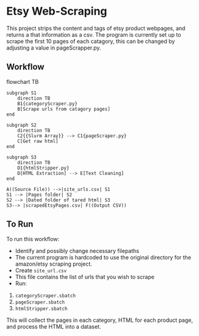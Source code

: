 # Etsy Web-Scraping 

This project strips the content and tags of etsy product webpages, and returns a that information as a csv. The program is currently set up to scrape the first 10 pages of each catagory, this can be changed by adjusting a value in pageScrapper.py.

## Workflow

flowchart TB

    subgraph S1
        direction TB
        B1{categoryScraper.py}
        B[Scrape urls from catagory pages]
    end

    subgraph S2
        direction TB
        C2{{Slurm Array}} --> C1{pageScraper.py}
        C[Get raw html]
    end

    subgraph S3
        direction TB
        D1{htmlStripper.py}
        D[HTML Extraction] --> E[Text Cleaning]
    end

    A((Source File)) -->|site_urls.csv| S1
    S1 --> |Pages folder| S2
    S2 --> |Dated folder of tared html| S3
    S3--> |scrapedEtsyPages.csv| F((Output CSV))

## To Run

To run this workflow:
 - Identify and possibly change necessary filepaths
  - The current program is hardcoded to use the original directory for the amazon/etsy scraping project. 
 - Create `site_url.csv`
  - This file contains the list of urls that you wish to scrape
 - Run:
  1) `categoryScraper.sbatch`
  2) `pageScraper.sbatch`
  3) `htmlStripper.sbatch`

This will collect the pages in each category, HTML for each product page, and process the HTML into a dataset.
